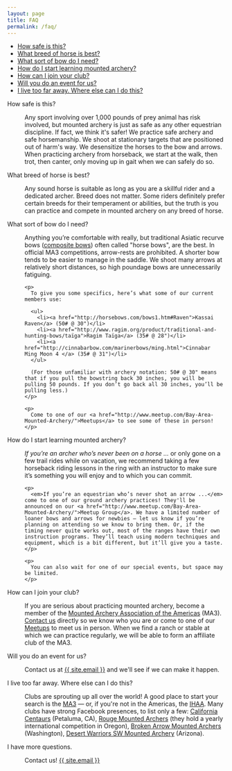 ```yaml
---
layout: page
title: FAQ
permalink: /faq/
---
```


* [How safe is this?](#faq-safety)
* [What breed of horse is best?](#faq-horse)
* [What sort of bow do I need?](#faq-bow)
* [How do I start learning mounted archery?](#faq-learn)
* [How can I join your club?](#faq-join)
* [Will you do an event for us?](#faq-event)
* [I live too far away. Where else can I do this?](#faq-maaa)

<dl>
  <dt>
    <a name="faq-safety"></a>How safe is this?
  </dt>
  <dd>
    <p>
      Any sport involving over 1,000 pounds of prey animal has risk involved, but mounted archery is just as safe as any other equestrian discipline. If fact, we think it's safer! We practice safe archery and safe horsemanship. We shoot at stationary targets that are positioned out of harm's way. We desensitize the horses to the bow and arrows. When practicing archery from horseback, we start at the walk, then trot, then canter, only moving up in gait when we can safely do so.
    </p>
  </dd>

  <dt>
    <a name="faq-horse"></a>What breed of horse is best?
  </dt>
  <dd>
    <p>
      Any sound horse is suitable as long as you are a skillful rider and a dedicated archer.  Breed does not matter.  Some riders definitely prefer certain breeds for their temperament or abilities, but the truth is you can practice and compete in mounted archery on any breed of horse.
    </p>
  </dd>

  <dt>
    <a name="faq-bow"></a>What sort of bow do I need?
  </dt>
  <dd>
    <p>
      Anything you’re comfortable with really, but traditional Asiatic recurve bows (<a href="https://en.wikipedia.org/wiki/Composite_bow">composite bows</a>) often called "horse bows", are the best. In official MA3 competitions, arrow-rests are prohibited. A shorter bow tends to be easier to manage in the saddle. We shoot many arrows at relatively short distances, so high poundage bows are unnecessarily fatiguing. 
    </p>

    <p>
      To give you some specifics, here’s what some of our current members use:

      <ul>
        <li><a href="http://horsebows.com/bows1.htm#Raven">Kassai Raven</a> (50# @ 30")</li>
        <li><a href="http://www.ragim.org/product/traditional-and-hunting-bows/taïga">Ragim Taïga</a> (35# @ 28")</li>
        <li><a href="http://cinnabarbow.com/marinerbows/ming.html">Cinnabar Ming Moon 4 </a> (35# @ 31")</li>
      </ul>

      (For those unfamiliar with archery notation: 50# @ 30" means that if you pull the bowstring back 30 inches, you will be pulling 50 pounds. If you don’t go back all 30 inches, you’ll be pulling less.)
    </p>

    <p>
      Come to one of our <a href="http://www.meetup.com/Bay-Area-Mounted-Archery/">Meetups</a> to see some of these in person!
    </p>
  </dd>

  <dt>
    <a name="faq-learn"></a>How do I start learning mounted archery?
  </dt>
  <dd>
    <p>
      <em>If you’re an archer who’s never been on a horse ...</em> or only gone on a few trail rides while on vacation, we recommend taking a few horseback riding lessons in the ring with an instructor to make sure it’s something you will enjoy and to which you can commit.
    </p>

    <p>
      <em>If you’re an equestrian who’s never shot an arrow ...</em> come to one of our ground archery practices! They'll be announced on our <a href="http://www.meetup.com/Bay-Area-Mounted-Archery/">Meetup Group</a>. We have a limited number of loaner bows and arrows for newbies — let us know if you’re planning on attending so we know to bring them. Or, if the timing never quite works out, most of the ranges have their own instruction programs. They’ll teach using modern techniques and equipment, which is a bit different, but it’ll give you a taste. 
    </p>

    <p>
      You can also wait for one of our special events, but space may be limited.
    </p>
  </dd>

  <dt>
    <a name="faq-join"></a>How can I join your club?
  </dt>
  <dd>
    <p>
	  If you are serious about practicing mounted archery, become a member of the <a href="http://www.mountedarchery.org">Mounted Archery Association of the Americas</a> (MA3). <a href="mailto:{{ site.email }}">Contact us</a> directly so we know who you are or come to one of our <a href="http://www.meetup.com/Bay-Area-Mounted-Archery/">Meetups</a> to meet us in person. When we find a ranch or stable at which we can practice regularly, we will be able to form an affiliate club of the MA3. 
	</p>
  </dd>
 
  <dt>
    <a name="faq-event"></a>Will you do an event for us?
  </dt>
  <dd>
    <p>
      Contact us at <a href="mailto:{{ site.email }}">{{ site.email }}</a> and we'll see if we can make it happen.
    </p>
  </dd>

  <dt>
    <a name="faq-maaa"></a>I live too far away. Where else can I do this?
  </dt>
  <dd>
    <p>
      Clubs are sprouting up all over the world! A good place to start your search is the <a href="http://www.mountedarchery.org">MA3</a> — or, if you're not in the Americas, the <a href="http://www.horsebackarchery.info">IHAA</a>. Many clubs have strong Facebook presences, to list only a few: <a href="https://www.facebook.com/cacentaurs/">California Centaurs</a> (Petaluma, CA), <a href="https://www.facebook.com/Rogue-Mounted-Archers-115526781870030/">Rouge Mounted Archers</a> (they hold a yearly international competition in Oregon), <a href="https://www.facebook.com/brokenarrowmountedarcheryclub/">Broken Arrow Mounted Archers</a> (Washington), <a href="https://www.facebook.com/Mountedarcheryaz/">Desert Warriors SW Mounted Archery</a> (Arizona).
    </p>
  </dd>

  <dt>
    I have more questions.
  </dt>
  <dd>
    <p>
      Contact us! <a href="mailto:{{ site.email }}">{{ site.email }}</a>
    </p>
  </dd>

</dl>
